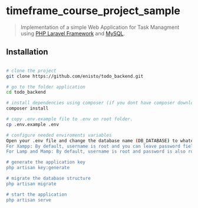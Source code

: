 # timeframe_course_project_sample

> Implementation of a simple Web Application for Task Managment using [PHP Laravel Framework](https://github.com/laravel/framework) and [MySQL](https://github.com/mysql).

## Installation

``` bash

# clone the project
git clone https://github.com/enisto/todo_backend.git

# go to the folder application
cd todo_backend

# install dependencies using composer (if you dont have composer download and follow the instructions from https://getcomposer.org/download/)
composer install

# copy .env.example file to .env on root folder. 
cp .env.example .env

# configure needed enviroments variables
Open your .env file and change the database name (DB_DATABASE) to whatever you have (if you don't have, please create one), username (DB_USERNAME) and password (DB_PASSWORD) field correspond to your configuration. 
For Xampp: By default, username is root and you can leave password field empty. 
For Lamp and Mamp: By default, username is root and password is also root.

# generate the application key
php artisan key:generate

# migrate the database structure
php artisan migrate

# start the application
php artisan serve
```